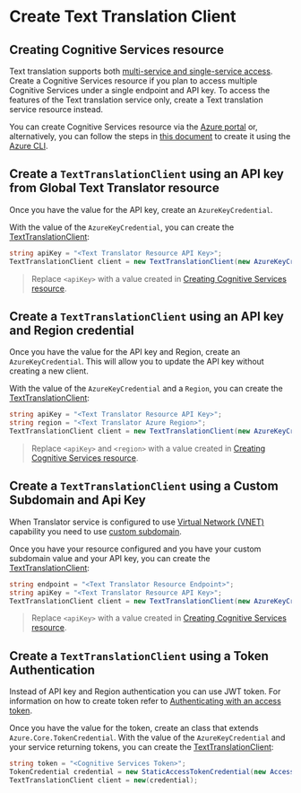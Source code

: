 # Create Text Translation Client

## Creating Cognitive Services resource

Text translation supports both [multi-service and single-service access][service_access]. Create a Cognitive Services resource if you plan to access multiple Cognitive Services under a single endpoint and API key. To access the features of the Text translation service only, create a Text translation service resource instead.

You can create Cognitive Services resource via the [Azure portal][cognitive_resource_azure_portal] or, alternatively, you can follow the steps in [this document][cognitive_resource_azure_cli] to create it using the [Azure CLI][azure_cli].

## Create a `TextTranslationClient` using an API key from Global Text Translator resource

Once you have the value for the API key, create an `AzureKeyCredential`.

With the value of the `AzureKeyCredential`, you can create the [TextTranslationClient][translator_client_class]:

```C# Snippet:CreateTextTranslationClientWithKey
string apiKey = "<Text Translator Resource API Key>";
TextTranslationClient client = new TextTranslationClient(new AzureKeyCredential(apiKey));
```

> Replace `<apiKey>` with a value created in [Creating Cognitive Services resource](#creating-cognitive-services-resource).

## Create a `TextTranslationClient` using an API key and Region credential

Once you have the value for the API key and Region, create an `AzureKeyCredential`. This will allow you to update the API key without creating a new client.

With the value of the `AzureKeyCredential` and a `Region`, you can create the [TextTranslationClient][translator_client_class]:

```C# Snippet:CreateTextTranslationClientWithRegion
string apiKey = "<Text Translator Resource API Key>";
string region = "<Text Translator Azure Region>";
TextTranslationClient client = new TextTranslationClient(new AzureKeyCredential(apiKey), region);
```

> Replace `<apiKey>` and `<region>` with a value created in [Creating Cognitive Services resource](#creating-cognitive-services-resource).

## Create a `TextTranslationClient` using a Custom Subdomain and Api Key

When Translator service is configured to use [Virtual Network (VNET)][translator_vnet] capability you need to use [custom subdomain][custom_subdomain].

Once you have your resource configured and you have your custom subdomain value and your API key, you can create the [TextTranslationClient][translator_client_class]:

```C# Snippet:CreateTextTranslationClientWithEndpoint
string endpoint = "<Text Translator Resource Endpoint>";
string apiKey = "<Text Translator Resource API Key>";
TextTranslationClient client = new TextTranslationClient(new AzureKeyCredential(apiKey), new Uri(endpoint));
```

> Replace `<apiKey>` with a value created in [Creating Cognitive Services resource](#creating-cognitive-services-resource).

## Create a `TextTranslationClient` using a Token Authentication

Instead of API key and Region authentication you can use JWT token. For information on how to create token refer to [Authenticating with an access token][translator_token].

Once you have the value for the token, create an class that extends `Azure.Core.TokenCredential`. With the value of the `AzureKeyCredential` and your service returning tokens, you can create the [TextTranslationClient][translator_client_class]:

```C# Snippet:CreateTextTranslationClientWithToken
string token = "<Cognitive Services Token>";
TokenCredential credential = new StaticAccessTokenCredential(new AccessToken(token, DateTimeOffset.Now.AddMinutes(1)));
TextTranslationClient client = new(credential);
```

[translator_client_class]: https://github.com/Azure/azure-sdk-for-net/blob/main/sdk/translation/Azure.AI.Translation.Text/src/Custom/TextTranslationClient.cs
[translator_vnet]: https://learn.microsoft.com/azure/cognitive-services/translator/reference/v3-0-reference#virtual-network-support
[custom_subdomain]: https://docs.microsoft.com/azure/cognitive-services/authentication#create-a-resource-with-a-custom-subdomain
[translator_token]: https://learn.microsoft.com/azure/cognitive-services/translator/reference/v3-0-reference#authenticating-with-an-access-token
[cognitive_resource_azure_portal]: https://learn.microsoft.com/azure/cognitive-services/cognitive-services-apis-create-account
[cognitive_resource_azure_cli]: https://learn.microsoft.com/azure/cognitive-services/cognitive-services-apis-create-account-cli
[azure_cli]: https://docs.microsoft.com/cli/azure
[service_access]: https://learn.microsoft.com/azure/cognitive-services/cognitive-services-apis-create-account
